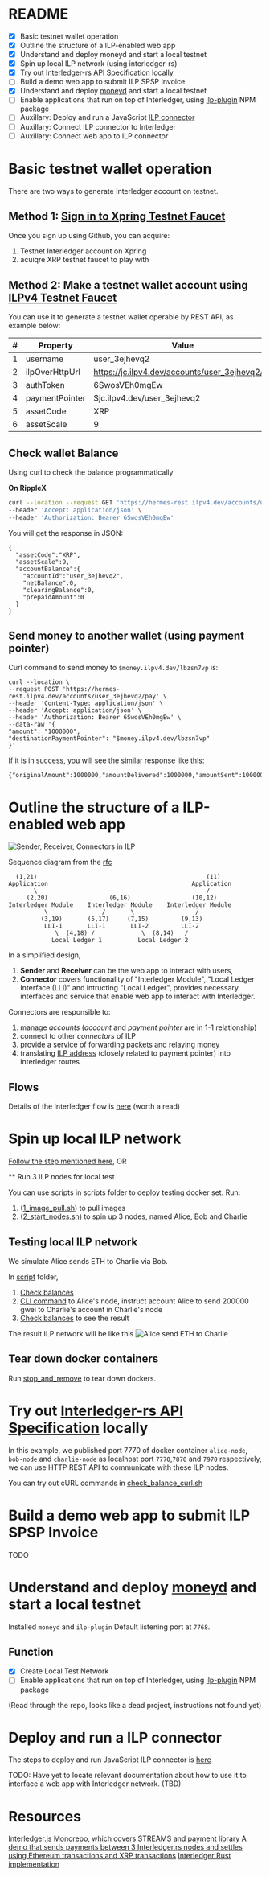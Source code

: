 # README

- [x] Basic testnet wallet operation
- [x] Outline the structure of a ILP-enabled web app
- [x] Understand and deploy moneyd and start a local testnet
- [x] Spin up local ILP network (using interledger-rs)
- [x] Try out [Interledger-rs API Specification](https://app.swaggerhub.com/apis/interledger-rs/Interledger/1.1) locally
- [ ] Build a demo web app to submit ILP SPSP Invoice
- [x] Understand and deploy [moneyd](https://github.com/interledgerjs/moneyd) and start a local testnet
- [ ] Enable applications that run on top of Interledger, using [ilp-plugin](https://www.npmjs.com/package/ilp-plugin) NPM package
- [ ] Auxillary: Deploy and run a JavaScript [ILP connector](https://github.com/interledgerjs/ilp-connector)
- [ ] Auxillary: Connect ILP connector to Interledger
- [ ] Auxillary: Connect web app to ILP connector

# Basic testnet wallet operation

There are two ways to generate Interledger account on testnet.

## Method 1: [Sign in to Xpring Testnet Faucet](https://wallet.ilpv4.dev/ilp-wallet)

Once you sign up using Github, you can acquire:

1. Testnet Interledger account on Xpring
2. acuiqre XRP testnet faucet to play with

## Method 2: Make a testnet wallet account using [ILPv4 Testnet Faucet](https://faucet.ilpv4.dev/)

You can use it to generate a testnet wallet operable by REST API, as example below:

| #   | Property       | Value                                           |
| --- | -------------- | ----------------------------------------------- |
| 1   | username       | user_3ejhevq2                                   |
| 2   | ilpOverHttpUrl | https://jc.ilpv4.dev/accounts/user_3ejhevq2/ilp |
| 3   | authToken      | 6SwosVEh0mgEw                                   |
| 4   | paymentPointer | $jc.ilpv4.dev/user_3ejhevq2                     |
| 5   | assetCode      | XRP                                             |
| 6   | assetScale     | 9                                               |

## Check wallet Balance

Using curl to check the balance programmatically

**On RippleX**

```bash
curl --location --request GET 'https://hermes-rest.ilpv4.dev/accounts/user_3ejhevq2/balance' \
--header 'Accept: application/json' \
--header 'Authorization: Bearer 6SwosVEh0mgEw'
```

You will get the response in JSON:

```
{
  "assetCode":"XRP",
  "assetScale":9,
  "accountBalance":{
    "accountId":"user_3ejhevq2",
    "netBalance":0,
    "clearingBalance":0,
    "prepaidAmount":0
  }
}
```

## Send money to another wallet (using payment pointer)

Curl command to send money to `$money.ilpv4.dev/lbzsn7vp` is:

```
curl --location \
--request POST 'https://hermes-rest.ilpv4.dev/accounts/user_3ejhevq2/pay' \
--header 'Content-Type: application/json' \
--header 'Accept: application/json' \
--header 'Authorization: Bearer 6SwosVEh0mgEw' \
--data-raw '{
"amount": "1000000",
"destinationPaymentPointer": "$money.ilpv4.dev/lbzsn7vp"
}'
```

If it is in success, you will see the similar response like this:

```
{"originalAmount":1000000,"amountDelivered":1000000,"amountSent":1000000,"successfulPayment":true}
```

# Outline the structure of a ILP-enabled web app

![Sender, Receiver, Connectors in ILP](https://interledger.org/rfcs/shared/graphs/interledger-model.svg?_cchid=0576855be050db3ae68a764cd2e01b2c)

Sequence diagram from the [rfc](deprecated/0003-interledger-protocol/0003-interledger-protocol.md)

```
  (1,21)                                               (11)
Application                                        Application
       \                                               /
     (2,20)                 (6,16)                 (10,12)
Interledger Module    Interledger Module    Interledger Module
          \               /       \                 /
         (3,19)       (5,17)     (7,15)         (9,13)
          LLI-1       LLI-1       LLI-2         LLI-2
             \  (4,18) /             \  (8,14)   /
            Local Ledger 1          Local Ledger 2
```

In a simplified design,

1. **Sender** and **Receiver** can be the web app to interact with users,
2. **Connector** covers functionality of "Interledger Module", "Local Ledger Interface (LLI)" and intructing "Local Ledger", provides necessary interfaces and service that enable web app to interact with Interledger.

Connectors are responsible to:

1. manage _accounts_ (_account_ and _payment pointer_ are in 1-1 relationship)
2. connect to other _connectors_ of ILP
3. provide a service of forwarding packets and relaying money
4. translating [ILP address](https://github.com/interledger/rfcs/blob/master/0015-ilp-addresses/0015-ilp-addresses.md) (closely related to payment pointer) into interledger routes

## Flows

Details of the Interledger flow is [here](https://github.com/interledger/rfcs/blob/master/0027-interledger-protocol-4/0027-interledger-protocol-4.md#flow) (worth a read)

# Spin up local ILP network

[Follow the step mentioned here](https://interledger.org/developer-tools/get-started/spin-up/), OR

\*\* Run 3 ILP nodes for local test

You can use scripts in scripts folder to deploy testing docker set. Run:

1. ([1_image_pull.sh](scripts/1_image_pull.sh)) to pull images
2. ([2_start_nodes.sh](scripts/2_start_nodes.sh)) to spin up 3 nodes, named Alice, Bob and Charlie

## Testing local ILP network

We simulate Alice sends ETH to Charlie via Bob.

In [script](scripts/1_image_pull.sh) folder,

1. [Check balances](scripts/check_balances.sh)
2. [CLI command](scripts/alice_send_eth_to_charlie.sh) to Alice's node, instruct account Alice to send 200000 gwei to Charlie's account in Charlie's node
3. [Check balances](scripts/check_balances.sh) to see the result

The result ILP network will be like this
![Alice send ETH to Charlie](docs/alice_send_eth_to_charlie.svg)

## Tear down docker containers

Run [stop_and_remove](scripts/stop_and_remove.sh) to tear down dockers.

# Try out [Interledger-rs API Specification](https://app.swaggerhub.com/apis/interledger-rs/Interledger/1.1) locally

In this example, we published port 7770 of docker container `alice-node`, `bob-node` and `charlie-node` as localhost port `7770`,`7870` and `7970` respectively, we can use HTTP REST API to communicate with these ILP nodes.

You can try out cURL commands in [check_balance_curl.sh](scripts/check_balances_curl.sh)

# Build a demo web app to submit ILP SPSP Invoice

TODO

# Understand and deploy [moneyd](https://github.com/interledgerjs/moneyd) and start a local testnet

Installed `moneyd` and `ilp-plugin`
Default listening port at `7768`.

## Function

- [x] Create Local Test Network
- [ ] Enable applications that run on top of Interledger, using [ilp-plugin](https://www.npmjs.com/package/ilp-plugin) NPM package

(Read through the repo, looks like a dead project, instructions not found yet)

# Deploy and run a ILP connector

The steps to deploy and run JavaScript ILP connector is [here](https://github.com/interledgerjs/ilp-connector)

TODO: Have yet to locate relevant documentation about how to use it to interface a web app with Interledger network. (TBD)

# Resources

[Interledger.js Monorepo](https://github.com/interledgerjs/interledgerjs), which covers STREAMS and payment library
[A demo that sends payments between 3 Interledger.rs nodes and settles using Ethereum transactions and XRP transactions](https://github.com/interledger/interledger-rs/tree/master/examples/eth-xrp-three-nodes)
[Interledger Rust implementation](https://github.com/interledger/interledger-rs)
